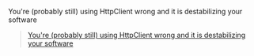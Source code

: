 You're (probably still) using HttpClient wrong and it is destabilizing your software

> [You're (probably still) using HttpClient wrong and it is destabilizing your software](https://josef.codes/you-are-probably-still-using-httpclient-wrong-and-it-is-destabilizing-your-software/)